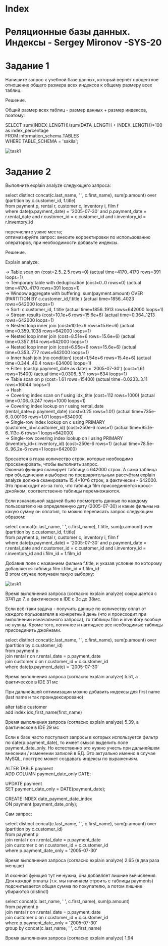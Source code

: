 # Index
# Реляционные базы данных. Индексы - Sergey Mironov -SYS-20

# Задание 1
Напишите запрос к учебной базе данных, который вернёт процентное отношение общего размера всех индексов к общему размеру всех таблиц.

Решение.  

Общий размер всех таблиц - размер данных + размер индексов, поэтому:  

SELECT sum(INDEX_LENGTH)/sum(DATA_LENGTH + INDEX_LENGTH)*100 as index_percentage   
FROM information_schema.TABLES    
WHERE TABLE_SCHEMA = 'sakila';    

![task1](https://github.com/SergeyM90/Index/assets/84016375/d578ced7-4ea2-411a-870d-9fa5702b47f6)  



# Задание 2  
Выполните explain analyze следующего запроса:  

select distinct concat(c.last_name, ' ', c.first_name), sum(p.amount) over (partition by c.customer_id, f.title)  
from payment p, rental r, customer c, inventory i, film f  
where date(p.payment_date) = '2005-07-30' and p.payment_date = r.rental_date and r.customer_id = c.customer_id and i.inventory_id = r.inventory_id  

  
перечислите узкие места;  
оптимизируйте запрос: внесите корректировки по использованию операторов, при необходимости добавьте индексы.  

Решение.  

Explain analyze:  

-> Table scan on <temporary>  (cost=2.5..2.5 rows=0) (actual time=4170..4170 rows=391 loops=1)  
    -> Temporary table with deduplication  (cost=0..0 rows=0) (actual time=4170..4170 rows=391 loops=1)  
        -> Window aggregate with buffering: sum(payment.amount) OVER (PARTITION BY c.customer_id,f.title )   (actual time=1856..4023 rows=642000 loops=1)  
            -> Sort: c.customer_id, f.title  (actual time=1856..1913 rows=642000 loops=1)  
                -> Stream results  (cost=10.1e+6 rows=15.6e+6) (actual time=0.364..1213 rows=642000 loops=1)  
                    -> Nested loop inner join  (cost=10.1e+6 rows=15.6e+6) (actual time=0.359..1038 rows=642000 loops=1)  
                        -> Nested loop inner join  (cost=8.51e+6 rows=15.6e+6) (actual time=0.357..914 rows=642000 loops=1)  
                            -> Nested loop inner join  (cost=6.95e+6 rows=15.6e+6) (actual time=0.353..777 rows=642000 loops=1)  
                                -> Inner hash join (no condition)  (cost=1.54e+6 rows=15.4e+6) (actual time=0.344..40.4 rows=634000 loops=1)  
                                    -> Filter: (cast(p.payment_date as date) = '2005-07-30')  (cost=1.61 rows=15400) (actual time=0.0306..5.11 rows=634 loops=1)  
                                        -> Table scan on p  (cost=1.61 rows=15400) (actual time=0.0233..3.11 rows=16044 loops=1)  
                                    -> Hash  
                                        -> Covering index scan on f using idx_title  (cost=112 rows=1000) (actual time=0.106..0.247 rows=1000 loops=1)  
                                -> Covering index lookup on r using rental_date (rental_date=p.payment_date)  (cost=0.25 rows=1.01) (actual time=735e-6..0.00106 rows=1.01 loops=634000)  
                            -> Single-row index lookup on c using PRIMARY (customer_id=r.customer_id)  (cost=250e-6 rows=1) (actual time=95.1e-6..113e-6 rows=1 loops=642000)  
                        -> Single-row covering index lookup on i using PRIMARY (inventory_id=r.inventory_id)  (cost=250e-6 rows=1) (actual time=78.5e-6..96.2e-6 rows=1 loops=642000)  

Бросается в глаза количество строк, которые необходимо просканировать, чтобы выполнить запрос.  
Оконная функция сканирует таблицу с 642000 строк. А сама таблица при объединении и выборке по предварительным рассчётам explain analyze должна сканировать 15,4*10^6 строк, а фактически - 642000. Это происходит из-за того, что таблица film присоединяется кросс-джойном, соответственно таблицы перемножаются.  

Если изначальной задачей было посмотреть данные по каждому пользователю на определенную дату (2005-07-30) и какие фильмы на какую сумму он оплатил, то можно переписать запрос следующим образом:  

select concat(c.last_name, ' ', c.first_name), f.title, sum(p.amount) over (partition by c.customer_id, f.title)  
from payment p, rental r, customer c, inventory i, film f  
where date(p.payment_date) = '2005-07-30' and p.payment_date = r.rental_date and r.customer_id = c.customer_id and i.inventory_id = r.inventory_id and i.film_id = f.film_id  

Добавив поле с названием фильма f.title, и указав условие по которому добавляется таблица film i.film_id = f.film_id  
В этом случае получаем такую выборку:  

![task1](https://github.com/SergeyM90/Index/assets/84016375/6a16c4ef-ad85-4aa9-90f9-e6386de77f28)

Время выполнения запроса (согласно explain analyze) сокращается с 3741 до 7, а фактическое в IDE с 3с до 38мс.  

Если всё-таки задача - получить данные по количеству оплат от каждого пользователя в конкретный день (что и происходит при выполнении изначального запроса), то таблицы film и inventory вообще не нужны. Кроме того, логичнее и нагляднее все необходимые таблицы присоединить джойнами.  

select distinct concat(c.last_name, ' ', c.first_name), sum(p.amount) over (partition by c.customer_id)  
from payment p  
join rental r on r.rental_date = p.payment_date  
join customer c on r.customer_id = c.customer_id  
where date(p.payment_date) = '2005-07-30'  

Время выполнения запроса (согласно explain analyze) 5.51, а фактическое в IDE 31 мс  

При дальнейшей оптимизации можно добавить индексы для first name (last name и так проиндексировано)  

alter table customer  
add index idx_first_name(first_name)  

Время выполнения запроса (согласно explain analyze) 5.39, а фактическое в IDE 29 мс  

Если к базе часто поступают запросы в которых используется фильтр по date(p.payment_date), то имеет смысл выделить поле payment_date_only. Но естественно это нужно учесть при дальнейшем внесении / изменении записей в БД. Это актуально именно в случае MySQL, постгрес может создавать индексы по выражениям.  

ALTER TABLE payment  
ADD COLUMN payment_date_only DATE;  

UPDATE payment  
SET payment_date_only = DATE(payment_date);  

CREATE INDEX date_payment_date_index  
ON payment (payment_date_only);  

Сам запрос:  

select distinct concat(c.last_name, ' ', c.first_name), sum(p.amount) over (partition by c.customer_id)  
from payment p  
join rental r on r.rental_date = p.payment_date  
join customer c on r.customer_id = c.customer_id  
where p.payment_date_only = '2005-07-30'  

Время выполнения запроса (согласно explain analyze) 2.65 (в два раза меньше)  

И оконная функция тут не нужна, она добавляет лишние вычисления. Для каждой оплаты (т.к. мы начинаем строить с таблицы payments) подсчитывается общая сумма по покупателю, а потом лишние убираются (distinct)  

select  concat(c.last_name, ' ', c.first_name), sum(p.amount)  
from payment p  
join rental r on r.rental_date = p.payment_date  
join customer c on r.customer_id = c.customer_id  
where p.payment_date_only = '2005-07-30'  
group by concat(c.last_name, ' ', c.first_name)  

Время выполнения запроса (согласно explain analyze) 1.94  









